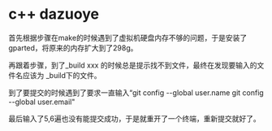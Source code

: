 # c++ dazuoye
首先根据步骤在make的时候遇到了虚拟机硬盘内存不够的问题，于是安装了gparted，将原来的内存扩大到了298g。

再跟着步骤，到了_build xxx 的时候总是提示找不到文件，最终在发现要输入的文件名应该为 _build下的文件。

到了要提交的时候遇到了要求一直输入“git config --global user.name git config --global user.email"

最后输入了5,6遍也没有能提交成功，于是就重开了一个终端，重新提交就好了。

